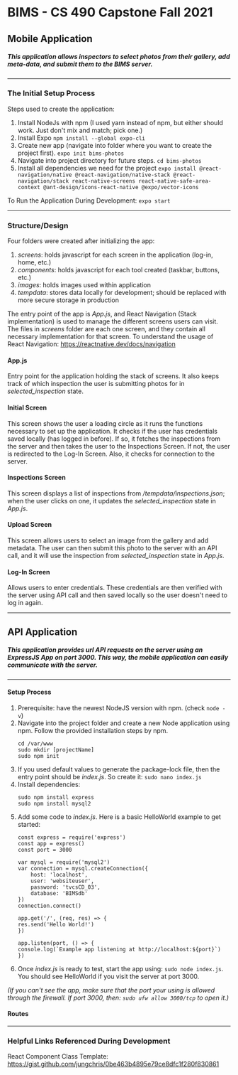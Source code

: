 
# BIMS - CS 490 Capstone Fall 2021
## Mobile Application

##### This application allows inspectors to select photos from their gallery, add meta-data, and submit them to the BIMS server. 

--------------------------------------------------------
### The Initial Setup Process

Steps used to create the application:
1. Install NodeJs with npm (I used yarn instead of npm, but either should work. Just don't mix and match; pick one.)
2. Install Expo `npm install --global expo-cli`
3. Create new app (navigate into folder where you want to create the project first). `expo init bims-photos`
4. Navigate into project directory for future steps. `cd bims-photos`
5. Install all dependencies we need for the project `expo install @react-navigation/native @react-navigation/native-stack @react-navigation/stack react-native-screens react-native-safe-area-context @ant-design/icons-react-native @expo/vector-icons` 
   
To Run the Application During Development:
    `expo start`

----------------------------------------------------------
### Structure/Design
Four folders were created after initializing the app:
1. *screens*: holds javascript for each screen in the application (log-in, home, etc.)
2. *components*: holds javascript for each tool created (taskbar, buttons, etc.)
3. *images*: holds images used within application
4. *tempdata*: stores data locally for development; should be replaced with more secure storage in production

The entry point of the app is *App.js*, and React Navigation (Stack implementation) is used to manage the different screens users can visit. 
The files in *screens* folder are each one screen, and they contain all necessary implementation for that screen.
To understand the usage of React Navigation: https://reactnative.dev/docs/navigation

#### App.js
Entry point for the application holding the stack of screens. It also keeps track of which inspection the user is submitting photos for in *selected_inspection* state.

#### Initial Screen

This screen shows the user a loading circle as it runs the functions necessary to set up the application. It checks if the user has credentials saved locally (has logged in before). If so, it fetches the inspections from the server and then takes the user to the Inspections Screen. If not, the user is redirected to the Log-In Screen. Also, it checks for connection to the server. 

#### Inspections Screen

This screen displays a list of inspections from */tempdata/inspections.json*; when the user clicks on one, it updates the *selected_inspection* state in *App.js*.
  

#### Upload Screen 

This screen allows users to select an image from the gallery and add metadata. The user can then submit this photo to the server with an API call, and it will use the inspection from *selected_inspection* state in *App.js*.

#### Log-In Screen 

Allows users to enter credentials. These credentials are then verified with the server using API call and then saved locally so the user doesn't need to log in again. 

----------------------------------------------------------

## API Application

##### This application provides url API requests on the server using an ExpressJS App on port 3000. This way, the mobile application can easily communicate with the server. 

--------------------------------------------------------



#### Setup Process

1. Prerequisite: have the newest NodeJS version with npm. (check `node -v`)
2. Navigate into the project folder and create a new Node application using npm. Follow the provided installation steps by npm.
    ```
    cd /var/www
    sudo mkdir [projectName]
    sudo npm init 
    ```
3. If you used default values to generate the package-lock file, then the entry point should be *index.js*. So create it:
    `sudo nano index.js`
4. Install dependencies:
    ```
    sudo npm install express
    sudo npm install mysql2
    ```
5. Add some code to *index.js*. Here is a basic HelloWorld example to get started:
    ```
    const express = require('express')
    const app = express()
    const port = 3000

    var mysql = require('mysql2')
    var connection = mysql.createConnection({
        host: 'localhost',
        user: 'websiteuser',  
        password: 'tvcsCD_03', 
        database: 'BIMSdb'  
    })
    connection.connect()

    app.get('/', (req, res) => {
    res.send('Hello World!')
    })

    app.listen(port, () => {
    console.log(`Example app listening at http://localhost:${port}`)
    })
    ```
6. Once *index.js* is ready to test, start the app using: `sudo node index.js`. You should see HelloWorld if you visit the server at port 3000. 

*(If you can't see the app, make sure that the port your using is allowed through the firewall. If port 3000, then: `sudo ufw allow 3000/tcp` to open it.)*

#### Routes


----------------------------------------------------------
### Helpful Links Referenced During Development
React Component Class Template: 
https://gist.github.com/jungchris/0be463b4895e79ce8dfc1f280f830861
